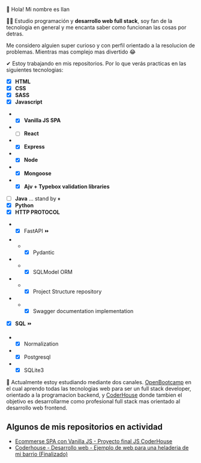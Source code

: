 👋 Hola! Mi nombre es Ilan

👨‍🎓 Estudio programación y **desarrollo web full stack**, soy fan de la tecnologia en general y me encanta saber como funcionan las cosas por detras.

Me considero alguien super curioso y con perfil orientado a la resolucion de problemas. Mientras mas complejo mas divertido 😂

✔ Estoy trabajando en mis repositorios. Por lo que verás practicas en las siguientes tecnologias: 
  - [x] **HTML**
  - [x] **CSS**
  - [x] **SASS**
  - [x] **Javascript**
  - - [x] **Vanilla JS SPA**
  - - [ ] **React**
  - - [x] **Express**
  - - [x] **Node**
  - - [x] **Mongoose**
  - - [x] **Ajv + Typebox validation libraries**
  - [ ] **Java** ... stand by ⏸
  - [x] **Python**
  - [x] **HTTP PROTOCOL**
  - - [x] FastAPI ⏩
  - - - [x] Pydantic
  - - - [x] SQLModel ORM
  - - - [x] Project Structure repository
  - - - [x] Swagger documentation implementation
  - [x] **SQL** ⏩
  - - [x] Normalization
  - - [x] Postgresql
  - - [x] SQLite3
  
🎒 Actualmente estoy estudiando mediante dos canales. [OpenBootcamp](https://open-bootcamp.com/) en el cual aprendo todas las tecnologias web para ser un full stack developer, orientado a la programacion backend, y [CoderHouse](https://www.coderhouse.com/) donde tambien el objetivo es desarrollarme como profesional full stack mas orientado al desarrollo web frontend.

## Algunos de mis repositorios en actividad
- [Ecommerse SPA con Vanilla JS - Proyecto final JS CoderHouse](https://github.com/ifritzler/spa_js_ecommerce-final-coder)
- [Coderhouse - Desarrollo web - Ejemplo de web para una heladeria de mi barrio (Finalizado)](https://github.com/ifritzler/coder-dw-ibiza)

<!---
ifritzler/ifritzler is a ✨ special ✨ repository because its `README.md` (this file) appears on your GitHub profile.
You can click the Preview link to take a look at your changes.
--->
